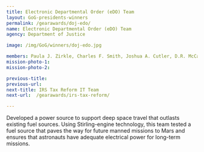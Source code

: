 ```yaml
---
title: Electronic Departmental Order (eDO) Team
layout: GoG-presidents-winners
permalink: /gearawards/doj-edo/
name: Electronic Departmental Order (eDO) Team
agency: Department of Justice

image: /img/GoG/winners/doj-edo.jpg

members: Paula J. Zirkle, Charles F. Smith, Joshua A. Cutler, D.R. McCartney, Julie L. Greynolds, Management and Program Analyst (Retired)
mission-photo-1:
mission-photo-2:

previous-title:
previous-url:
next-title: IRS Tax Reform IT Team
next-url:  /gearawards/irs-tax-reform/

---
```

Developed a power source to support deep space travel that outlasts existing fuel sources. Using Stirling-engine  technology, this team tested a fuel source that paves the way for future manned missions to Mars and ensures that astronauts have adequate electrical power for long-term missions.

